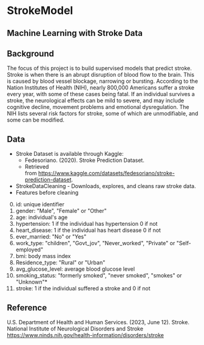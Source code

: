 # StrokeModel
Machine Learning with Stroke Data
---

## Background
The focus of this project is to build supervised models that predict stroke. 
Stroke is when there is an abrupt disruption of blood flow to the brain. 
This is caused by blood vessel blockage, narrowing or bursting. 
According to the Nation Institutes of Health (NIH), nearly 800,000 Americans suffer a 
stroke every year, with some of these cases being fatal. 
If an individual survives a stroke, the neurological effects can be mild to severe, 
and may include cognitive decline, movement problems and emotional dysregulation. 
The NIH lists several risk factors for stroke, some of which are unmodifiable, 
and some can be modified. 

## Data 

- Stroke Dataset is available through Kaggle: 
  - Fedesoriano. (2020). Stroke Prediction Dataset. 
  - Retrieved from https://www.kaggle.com/datasets/fedesoriano/stroke-prediction-dataset.
- StrokeDataCleaning - Downloads, explores, and cleans raw stroke data.
- Features before cleaning
  
0) id: unique identifier
1) gender: "Male", "Female" or "Other"
2) age: individual's age
3) hypertension: 1 if the individual has hypertension 0 if not
4) heart_disease: 1 if the individual has heart disease 0 if not
5) ever_married: "No" or "Yes"
6) work_type: "children", "Govt_jov", "Never_worked", "Private" or "Self-employed"
7) bmi: body mass index
8) Residence_type: "Rural" or "Urban"
9) avg_glucose_level: average blood glucose level 
10) smoking_status: "formerly smoked", "never smoked", "smokes" or "Unknown"*
11) stroke: 1 if the individual suffered a stroke and 0 if not

## Reference
U.S. Department of Health and Human Services. (2023, June 12). Stroke. 
National Institute of Neurological Disorders and Stroke
https://www.ninds.nih.gov/health-information/disorders/stroke 


